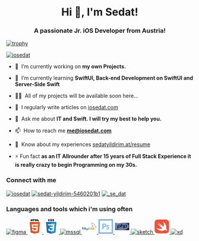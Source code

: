 <h1 align="center">Hi 👋, I'm Sedat!</h1>
<h3 align="center">A passionate Jr. iOS Developer from Austria!</h3><p>

[![trophy](https://github-profile-trophy.vercel.app/?username=iosedat&theme=onedark)](https://github.com/ryo-ma/github-profile-trophy)
</p>
<p align="left"> <a href="https://twitter.com/iosedat" target="blank"><img src="https://img.shields.io/twitter/follow/iosedat?logo=twitter&style=for-the-badge" alt="iosedat" /></a> </p>

- 🔭 &nbsp;I’m currently working on **my own Projects.**

- 🌱 &nbsp;I’m currently learning **SwiftUI, Back-end Development on SwiftUI and Server-Side Swift**

- 👨‍💻 &nbsp;All of my projects will be available soon here...

- 📝 &nbsp;I regularly write articles on [iosedat.com](iosedat.com)

- 💬 &nbsp;Ask me about **IT and Swift. I will try my best to help you.**

- 📫 &nbsp;How to reach me **me@iosedat.com**

- 📄 &nbsp;Know about my experiences [sedatyildirim.at/resume](sedatyildirim.at/resume)

- ⚡&nbsp;Fun fact **as an IT Allrounder after 15 years of Full Stack Experience it is really crazy to begin Programming on my 30s.**

<h3 align="left">Connect with me</h3>
<p align="left">
<a href="https://twitter.com/iosedat" target="blank"><img align="center" src="https://camo.githubusercontent.com/c58e07fb34a45fd051183258b5860608dd86ac98dd151d0522e0575966082b88/68747470733a2f2f63646e2e6a7364656c6976722e6e65742f6e706d2f73696d706c652d69636f6e7340332e302e312f69636f6e732f747769747465722e737667" alt="iosedat" height="30" width="40" /></a>
<a href="https://linkedin.com/in/sedat-yildirim-5460201b1" target="blank"><img align="center" src="https://camo.githubusercontent.com/28bbd2596707954793abeff9eb24d343c1c78b7bf184b90294b4b190c6097a65/68747470733a2f2f63646e2e6a7364656c6976722e6e65742f6e706d2f73696d706c652d69636f6e7340332e302e312f69636f6e732f6c696e6b6564696e2e737667" alt="sedat-yildirim-5460201b1" height="30" width="40" /></a>
<a href="https://instagram.com/_se_dat" target="blank"><img align="center" src="https://camo.githubusercontent.com/aecaf87326884e8b0466bb799265a13fee7586246ebda3e066cb7fad82a1fd23/68747470733a2f2f63646e2e6a7364656c6976722e6e65742f6e706d2f73696d706c652d69636f6e7340332e302e312f69636f6e732f696e7374616772616d2e737667" alt="_se_dat" height="30" width="40" /></a>
</p>

<h3 align="left">Languages and tools which i'm using often</h3>
<p align="left"> <a href="https://www.figma.com/" target="_blank"> <img src="https://www.vectorlogo.zone/logos/figma/figma-icon.svg" alt="figma" width="40" height="40"/> </a> <a href="https://www.w3.org/html/" target="_blank"> <img src="https://raw.githubusercontent.com/devicons/devicon/master/icons/html5/html5-original-wordmark.svg" alt="html5" width="40" height="40"/> </a> <a href="https://www.w3.org/css/" target="_blank"> <img src="https://raw.githubusercontent.com/devicons/devicon/master/icons/css3/css3-original-wordmark.svg" alt="html5" width="40" height="40"/> </a> <a href="https://www.microsoft.com/en-us/sql-server" target="_blank"> <img src="https://cdn.worldvectorlogo.com/logos/microsoft-sql-server.svg" alt="mssql" width="40" height="40"/> </a> <a href="https://www.mysql.com/" target="_blank"> <img src="https://raw.githubusercontent.com/devicons/devicon/master/icons/mysql/mysql-original-wordmark.svg" alt="mysql" width="40" height="40"/> </a> <a href="https://www.photoshop.com/en" target="_blank"> <img src="https://raw.githubusercontent.com/devicons/devicon/master/icons/photoshop/photoshop-line.svg" alt="photoshop" width="40" height="40"/> </a> <a href="https://www.php.net" target="_blank"> <img src="https://raw.githubusercontent.com/devicons/devicon/master/icons/php/php-original.svg" alt="php" width="40" height="40"/> </a> <a href="https://www.sketch.com/" target="_blank"> <img src="https://www.vectorlogo.zone/logos/sketchapp/sketchapp-icon.svg" alt="sketch" width="40" height="40"/> </a> <a href="https://developer.apple.com/swift/" target="_blank"> <img src="https://raw.githubusercontent.com/devicons/devicon/master/icons/swift/swift-original.svg" alt="swift" width="40" height="40"/> </a> <a href="https://www.adobe.com/products/xd.html" target="_blank"> <img src="https://cdn.worldvectorlogo.com/logos/adobe-xd.svg" alt="xd" width="40" height="40"/> </a> </p>
